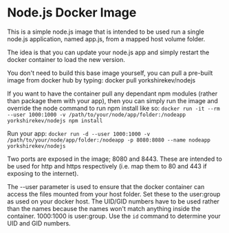 Node.js Docker Image
====================

This is a simple node.js image that is intended to be used run a single node.js application, named app.js, from a mapped host volume folder.

The idea is that you can update your node.js app and simply restart the docker container to load the new version.

You don't need to build this base image yourself, you can pull a pre-built image from docker hub by typing: docker pull yorkshirekev/nodejs

If you want to have the container pull any dependant npm modules (rather than package them with your app), then you can simply run the image and override the node command to run npm install like so:
`docker run -it --rm --user 1000:1000 -v /path/to/your/node/app/folder:/nodeapp yorkshirekev/nodejs npm install`

Run your app:
`docker run -d --user 1000:1000 -v /path/to/your/node/app/folder:/nodeapp -p 8080:8080 --name nodeapp yorkshirekev/nodejs`

Two ports are exposed in the image; 8080 and 8443. These are intended to be used for http and https respectively (i.e. map them to 80 and 443 if exposing to the internet).

The --user parameter is used to ensure that the docker container can access the files mounted from your host folder. Set these to the user:group as used on your docker host. The UID/GID numbers have to be used rather than the names because the names won't match anything inside the container. 1000:1000 is user:group. Use the `id` command to determine your UID and GID numbers.


